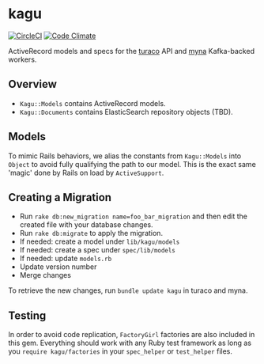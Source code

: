 # kagu
[![CircleCI](https://circleci.com/gh/birdfeed/kagu.svg?style=shield)](https://circleci.com/gh/birdfeed/kagu)
[![Code Climate](https://codeclimate.com/github/AwesomeIT/kagu/badges/gpa.svg)](https://codeclimate.com/github/AwesomeIT/kagu)

ActiveRecord models and specs for the [turaco](https://github.com/birdfeed/turaco) API and [myna](https://github.com/birdfeed/myna) Kafka-backed workers.

## Overview

- `Kagu::Models` contains ActiveRecord models.
- `Kagu::Documents` contains ElasticSearch repository objects (TBD).

## Models

To mimic Rails behaviors, we alias the constants from `Kagu::Models` into `Object` to avoid fully qualifying the path to our model. This is the exact same 'magic' done by Rails on load by `ActiveSupport`. 

## Creating a Migration

- Run `rake db:new_migration name=foo_bar_migration` and then edit the created file with your database changes.
- Run `rake db:migrate` to apply the migration.
- If needed: create a model under `lib/kagu/models`
- If needed: create a spec under `spec/lib/models`
- If needed: update `models.rb`
- Update version number
- Merge changes

To retrieve the new changes, run `bundle update kagu` in turaco and myna.

## Testing

In order to avoid code replication, `FactoryGirl` factories are also included in this gem. Everything should work with any Ruby test framework as long as you `require kagu/factories` in your `spec_helper` or `test_helper` files. 
